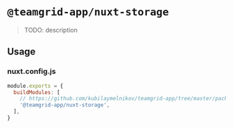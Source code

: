 # `@teamgrid-app/nuxt-storage`

> TODO: description

## Usage

### nuxt.config.js

```js
module.exports = {
  buildModules: [
    // https://github.com/kubilaymelnikov/teamgrid-app/tree/master/packages/nuxt-storage#readme
    '@teamgrid-app/nuxt-storage',
  ],
}
```
